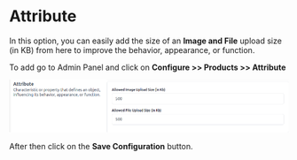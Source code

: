 # Attribute

In this option, you can easily add the size of an **Image and File** upload size (in KB) from here to improve the behavior, appearance, or function.

To add go to Admin Panel and click on **Configure >> Products >> Attribute**

![Attribute](../../assets/2.3.0/images/configure/attribute.png)

After then click on the **Save Configuration** button.
